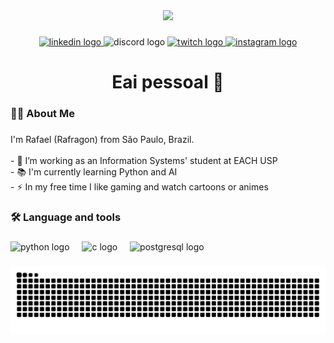<div align="center">
  <img height="150" src="https://media2.giphy.com/media/v1.Y2lkPTc5MGI3NjExdnc1MWp4Z2JlM21mbTB5ZDNpbmNxcWl1MjZycmxuYmtzd3JwajBxaCZlcD12MV9pbnRlcm5hbF9naWZfYnlfaWQmY3Q9Zw/lP8ezu4iNVmZYOZn3j/giphy.gif"  />
</div>

###

<div align="center">
  <a href="https://www.linkedin.com/in/rafael-de-sousa-muniz-052837346/" target="_blank">
    <img src="https://img.shields.io/static/v1?message=LinkedIn&logo=linkedin&label=&color=0077B5&logoColor=white&labelColor=&style=for-the-badge" height="25" alt="linkedin logo"  />
  </a>
  <img src="https://img.shields.io/static/v1?message=Rafragon&logo=discord&label=Discord&color=7289DA&logoColor=white&labelColor=7289DA&style=for-the-badge" height="25" alt="discord logo"  />
  <a href="https://www.twitch.tv/rafragon" target="_blank">
    <img src="https://img.shields.io/static/v1?message=Twitch&logo=twitch&label=&color=9146FF&logoColor=white&labelColor=&style=for-the-badge" height="25" alt="twitch logo"  />
  </a>
  <a href="https://www.instagram.com/rafragon_" target="_blank">
    <img src="https://img.shields.io/static/v1?message=Instagram&logo=instagram&label=&color=E4405F&logoColor=white&labelColor=&style=for-the-badge" height="25" alt="instagram logo"  />
  </a>
</div>

###

<h1 align="center">Eai pessoal 👋</h1>

###

<h3 align="left">👩‍💻  About Me</h3>

###

<p align="left">I'm Rafael (Rafragon) from São Paulo, Brazil.<br><br>- 🔭 I’m working as an Information Systems' student at EACH USP<br>- 📚 I'm currently learning Python and AI<br>- ⚡ In my free time I like gaming and watch cartoons or animes</p>

###

<h3 align="left">🛠 Language and tools</h3>

###

<div align="left">
  <img src="https://cdn.jsdelivr.net/gh/devicons/devicon/icons/python/python-original.svg" height="40" alt="python logo"  />
  <img width="12" />
  <img src="https://cdn.jsdelivr.net/gh/devicons/devicon/icons/c/c-original.svg" height="40" alt="c logo"  />
  <img width="12" />
  <img src="https://cdn.jsdelivr.net/gh/devicons/devicon/icons/postgresql/postgresql-original.svg" height="40" alt="postgresql logo"  />
</div>

###

<img src="https://raw.githubusercontent.com/Rafragon/Rafragon/output/snake.svg" alt="Snake animation" />

###
